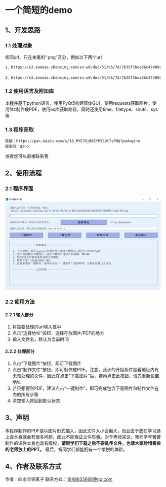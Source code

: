 # 一个简短的demo
## 1、开发思路
### 1.1 处理对象
相同url、只在末尾的“.png”区分，例如以下两个url
```html
1、https://s3.ananas.chaoxing.com/sv-w8/doc/51/b5/78/7b35f5bca86c47489c6eef4729fbb686/thumb/1.png

2、https://s3.ananas.chaoxing.com/sv-w8/doc/51/b5/78/7b35f5bca86c47489c6eef4729fbb686/thumb/2.png
```
### 1.2 使用语言及附加库
本程序基于python语言，使用PyQt5构建窗体GUI，使用requests获取图片，使用fitz制作成PDF，使用os库获取路径，同时还使用time、filetype、shutil、sys等
### 1.3 程序获取
```
链接：https://pan.baidu.com/s/16_MYE7Dj08EfMYS9tTsPOQ?pwd=qzno 
提取码：qzno 
```
或者您可以直接联系我
## 2、使用流程
### 2.1 程序界面
![](QQ截图20230415021917.png)
### 2.2 使用方法
#### 2.2.1 输入部分
1. 将需要处理的url填入框中
2. 点击“选择地址”按钮，选择存放图片/PDF的地方
3. 输入文件名，默认为当前时间
#### 2.2.2 处理部分
1. 点击“下载图片”按钮，即可下载图片
2. 点击“制作文件”按钮，即可制作成PDF。注意，此步的开始条件是看地址内有无预处理的文件，因此在点击“下载图片”后，若再点击此按钮，请先重新设置地址
3. 若只想得到PDF，建议点击“一键制作”，即可完成包含下载图片和制作文件在内的所有步骤
4. 清空输入即回到默认状态
## 3、声明
本程序制作的PDF是以图片形式插入，因此文件大小会偏大，而且由于放在学习通上面本身就会有很多问题，因此不能保证文件质量。对于老师来说，教师辛辛苦苦制作的课件本身也具有版权，**请同学们下载之后不要乱传文件，也请大家珍惜善良的老师放上的PPT。** 最后，祝同学们都能拥有一个愉悦的体验。
## 4、作者及联系方式
作者：四水合铜离子
联系方式：1648633668@qq.com